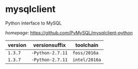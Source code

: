 # mysqlclient

Python interface to MySQL

*homepage*: <https://github.com/PyMySQL/mysqlclient-python>

version | versionsuffix | toolchain
--------|---------------|----------
``1.3.7`` | ``-Python-2.7.11`` | ``foss/2016a``
``1.3.7`` | ``-Python-2.7.11`` | ``intel/2016a``
